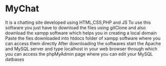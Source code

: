 # MyChat
It is a chatting site developed using HTML,CSS,PHP and JS
To use this software you just have to download the files using gitClone and also download the xampp software which helps you in creating  a local domain
Paste the fies downloaded into htdocs folder of xampp software where you can access them directly
After downloading the softwares start the Apache and MySQL server and type localhost in your web browser through which you can access the phpMyAdmin page where you can edit your MySQL datbases
